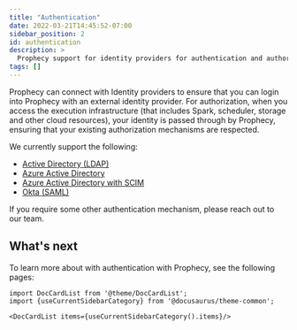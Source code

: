 ```yaml
---
title: "Authentication"
date: 2022-03-21T14:45:52-07:00
sidebar_position: 2
id: authentication
description: >
  Prophecy support for identity providers for authentication and authorization
tags: []
---
```


Prophecy can connect with Identity providers to ensure that you can login into Prophecy with an external identity
provider. For authorization, when you access the execution infrastructure (that includes Spark, scheduler, storage and
other cloud resources), your identity is passed through by Prophecy, ensuring that your existing authorization mechanisms
are respected.

We currently support the following:

- [Active Directory (LDAP)](./active-directory.md)
- [Azure Active Directory](./azure-ad.md)
- [Azure Active Directory with SCIM](./azuread-scim.md)
- [Okta (SAML)](./saml-okta.md)

If you require some other authentication mechanism, please reach out to our team.

## What's next

To learn more about with authentication with Prophecy, see the following pages:

```mdx-code-block
import DocCardList from '@theme/DocCardList';
import {useCurrentSidebarCategory} from '@docusaurus/theme-common';

<DocCardList items={useCurrentSidebarCategory().items}/>
```
